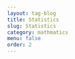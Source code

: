 ```yaml
---
layout: tag-blog
title: Statistics
slug: Statistics
category: mathmatics
menu: false
order: 2
---
```


